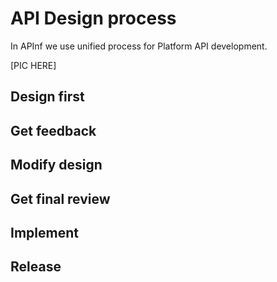 # API Design process

In APInf we use unified process for Platform API development.

\[PIC HERE\]

## Design first

## Get feedback

## Modify design

## Get final review

## Implement

## Release



